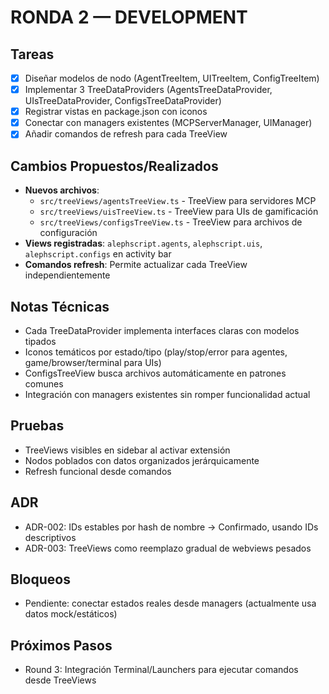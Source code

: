 # RONDA 2 — DEVELOPMENT

## Tareas
- [x] Diseñar modelos de nodo (AgentTreeItem, UITreeItem, ConfigTreeItem)
- [x] Implementar 3 TreeDataProviders (AgentsTreeDataProvider, UIsTreeDataProvider, ConfigsTreeDataProvider)
- [x] Registrar vistas en package.json con iconos
- [x] Conectar con managers existentes (MCPServerManager, UIManager)
- [x] Añadir comandos de refresh para cada TreeView

## Cambios Propuestos/Realizados
- **Nuevos archivos**: 
  - `src/treeViews/agentsTreeView.ts` - TreeView para servidores MCP
  - `src/treeViews/uisTreeView.ts` - TreeView para UIs de gamificación
  - `src/treeViews/configsTreeView.ts` - TreeView para archivos de configuración
- **Views registradas**: `alephscript.agents`, `alephscript.uis`, `alephscript.configs` en activity bar
- **Comandos refresh**: Permite actualizar cada TreeView independientemente

## Notas Técnicas
- Cada TreeDataProvider implementa interfaces claras con modelos tipados
- Iconos temáticos por estado/tipo (play/stop/error para agentes, game/browser/terminal para UIs)
- ConfigsTreeView busca archivos automáticamente en patrones comunes
- Integración con managers existentes sin romper funcionalidad actual

## Pruebas
- TreeViews visibles en sidebar al activar extensión
- Nodos poblados con datos organizados jerárquicamente
- Refresh funcional desde comandos

## ADR
- ADR-002: IDs estables por hash de nombre → Confirmado, usando IDs descriptivos
- ADR-003: TreeViews como reemplazo gradual de webviews pesados

## Bloqueos
- Pendiente: conectar estados reales desde managers (actualmente usa datos mock/estáticos)

## Próximos Pasos
- Round 3: Integración Terminal/Launchers para ejecutar comandos desde TreeViews
